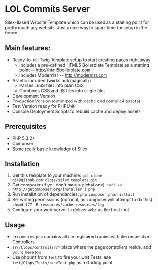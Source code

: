 LOL Commits Server
==============

Silex-Based Website Template which can be used as a starting point for pretty much any website. Just a nice way to spare time for setup in the future.

## Main features: ##

  * Ready-to-roll Twig Template setup to start creating pages right away
    * Includes a pre-defined HTML5 Boilerplate Template as a starting point -- http://html5boilerplate.com
    * Includes Modernizr -- http://modernizr.com
  * Assetic included (works automagically)
    * Parses LESS files into plain CSS
    * Combines CSS and JS files into single files
  * Development Version
  * Production Version (optimized with cache and compiled assets)
  * Test Version ready for PHPUnit
  * Console Deployment Scripts to rebuild cache and deploy assets

## Prerequisites ##

  * PHP 5.3.2+
  * Composer
  * Some really basic knowledge of Silex

## Installation ##

  1. Get this template to your machine:
     ```git clone git@github.com:clops/silex-template.git```
  2. Get composer (if you don't have a global one):
     ```curl -s http://getcomposer.org/installer | php```
  3. Run installation of dependancies:
     ```php composer.phar install```
  4. Set writing permissions (optional, as composer will attempt to do this):
     ```chmod 777 -R resources/cache resources/log```
  5. Configure your web-server to deliver ```web/``` as the host root

## Usage ##

  * ```src/Routes.php``` contains all the registered routes with the respective Controllers
  * ```src/Clops/Controller/*``` place where the page controllers reside, add yours here too
  * Use phpunit from ```test``` to fire your Unit Tests, use ```test/Clops/Tests/baseTest.php``` as a starting point